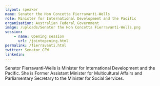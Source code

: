 ```yaml
---
layout: speaker
name: Senator the Hon Concetta Fierravanti-Wells
role: Minister for International Development and the Pacific
organisation: Australian Federal Government
image: /uploads/Senator the Hon Concetta Fierravanti-Wells.png
session:
    - name: Opening session
      url: /jointopening.html
permalink: /fierravanti.html
twitter: Senator_CFW
linkedin:
---
```

Senator Fierravanti-Wells is Minister for International Development and the Pacific. She is Former Assistant Minister for Multicultural Affairs and Parliamentary Secretary to the Minister for Social Services.
